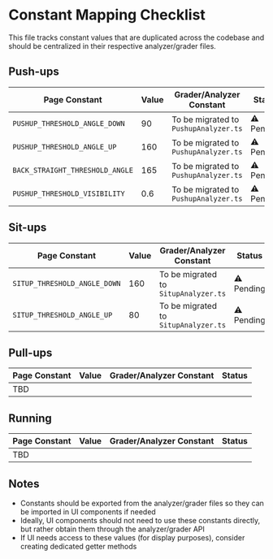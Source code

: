 # Constant Mapping Checklist

This file tracks constant values that are duplicated across the codebase and should be centralized in their respective analyzer/grader files.

## Push-ups

| Page Constant | Value | Grader/Analyzer Constant | Status |
|--------------|-------|--------------------------|--------|
| `PUSHUP_THRESHOLD_ANGLE_DOWN` | 90 | To be migrated to `PushupAnalyzer.ts` | ⚠️ Pending |
| `PUSHUP_THRESHOLD_ANGLE_UP` | 160 | To be migrated to `PushupAnalyzer.ts` | ⚠️ Pending |
| `BACK_STRAIGHT_THRESHOLD_ANGLE` | 165 | To be migrated to `PushupAnalyzer.ts` | ⚠️ Pending |
| `PUSHUP_THRESHOLD_VISIBILITY` | 0.6 | To be migrated to `PushupAnalyzer.ts` | ⚠️ Pending |

## Sit-ups

| Page Constant | Value | Grader/Analyzer Constant | Status |
|--------------|-------|--------------------------|--------|
| `SITUP_THRESHOLD_ANGLE_DOWN` | 160 | To be migrated to `SitupAnalyzer.ts` | ⚠️ Pending |
| `SITUP_THRESHOLD_ANGLE_UP` | 80 | To be migrated to `SitupAnalyzer.ts` | ⚠️ Pending |

## Pull-ups

| Page Constant | Value | Grader/Analyzer Constant | Status |
|--------------|-------|--------------------------|--------|
| TBD | | | |

## Running

| Page Constant | Value | Grader/Analyzer Constant | Status |
|--------------|-------|--------------------------|--------|
| TBD | | | |

## Notes

- Constants should be exported from the analyzer/grader files so they can be imported in UI components if needed
- Ideally, UI components should not need to use these constants directly, but rather obtain them through the analyzer/grader API
- If UI needs access to these values (for display purposes), consider creating dedicated getter methods 